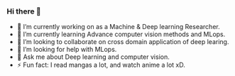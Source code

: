 ### Hi there 👋

- 🔭 I’m currently working on as a Machine & Deep learning Researcher.
- 🌱 I’m currently learning Advance computer vision methods and MLops.
- 👯 I’m looking to collaborate on cross domain application of deep learing.
- 🤔 I’m looking for help with MLops.
- 💬 Ask me about Deep learning and computer vision.
- ⚡ Fun fact: I read mangas a lot, and watch anime a lot xD.


<!--
**mattoo-fahad/mattoo-fahad** is a ✨ _special_ ✨ repository because its `README.md` (this file) appears on your GitHub profile.

Here are some ideas to get you started:

- 🔭 I’m currently working on ...
- 🌱 I’m currently learning ...
- 👯 I’m looking to collaborate on ...
- 🤔 I’m looking for help with ...
- 💬 Ask me about ...
- 📫 How to reach me: ...
- 😄 Pronouns: ...
- ⚡ Fun fact: ...
-->
